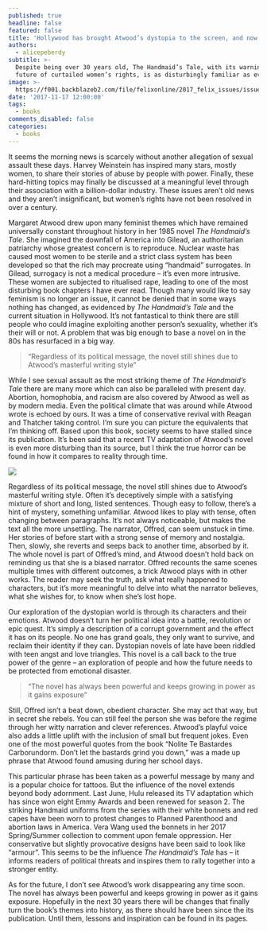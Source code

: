 ```yaml
---
published: true
headline: false
featured: false
title: 'Hollywood has brought Atwood’s dystopia to the screen, and now into reality'
authors:
  - alicepeberdy
subtitle: >-
  Despite being over 30 years old, The Handmaid’s Tale, with its warning of a
  future of curtailed women’s rights, is as disturbingly familiar as ever.
image: >-
  https://f001.backblazeb2.com/file/felixonline/2017_felix_issues/issue_1676/1676_books_handmaids_tale.jpg
date: '2017-11-17 12:00:00'
tags:
  - books
comments_disabled: false
categories:
  - books
---
```

It seems the morning news is scarcely without another allegation of sexual assault these days. Harvey Weinstein has inspired many stars, mostly women, to share their stories of abuse by people with power. Finally, these hard-hitting topics may finally be discussed at a meaningful level through their association with a billion-dollar industry. These issues aren’t old news and they aren’t insignificant, but women’s rights have not been resolved in over a century.

Margaret Atwood drew upon many feminist themes which have remained universally constant throughout history in her 1985 novel _The Handmaid’s Tale_. She imagined the downfall of America into Gilead, an authoritarian patriarchy whose greatest concern is to reproduce. Nuclear waste has caused most women to be sterile and a strict class system has been developed so that the rich may procreate using “handmaid” surrogates. In Gilead, surrogacy is not a medical procedure – it’s even more intrusive. These women are subjected to ritualised rape, leading to one of the most disturbing book chapters I have ever read.
Though many would like to say feminism is no longer an issue, it cannot be denied that in some ways nothing has changed, as evidenced by _The Handmaid’s Tale_ and the current situation in Hollywood. It’s not fantastical to think there are still people who could imagine exploiting another person’s sexuality, whether it’s their will or not. A problem that was big enough to base a novel on in the 80s has resurfaced in a big way.

> “Regardless of its political message, the novel still shines due to Atwood’s masterful writing style”

While I see sexual assault as the most striking theme of _The Handmaid’s Tale_ there are many more which can also be paralleled with present day. Abortion, homophobia, and racism are also covered by Atwood as well as by modern media. Even the political climate that was around while Atwood wrote is echoed by ours. It was a time of conservative revival with Reagan and Thatcher taking control. I’m sure you can picture the equivalents that I’m thinking off. Based upon this book, society seems to have stalled since its publication. It’s been said that a recent TV adaptation of Atwood’s novel is even more disturbing than its source, but I think the true horror can be found in how it compares to reality through time.

![]({{site.baseurl}}/https://f001.backblazeb2.com/file/felixonline/2017_felix_issues/issue_1676/1676_books_atwood.jpg)

Regardless of its political message, the novel still shines due to Atwood’s masterful writing style. Often it’s deceptively simple with a satisfying mixture of short and long, listed sentences. Though easy to follow, there’s a hint of mystery, something unfamiliar. Atwood likes to play with tense, often changing between paragraphs. It’s not always noticeable, but makes the text all the more unsettling. The narrator, Offred, can seem unstuck in time. Her stories of before start with a strong sense of memory and nostalgia. Then, slowly, she reverts and seeps back to another time, absorbed by it. The whole novel is part of Offred’s mind, and Atwood doesn’t hold back on reminding us that she is a biased narrator. Offred recounts the same scenes multiple times with different outcomes, a trick Atwood plays with in other works. The reader may seek the truth, ask what really happened to characters, but it’s more meaningful to delve into what the narrator believes, what she wishes for, to know when she’s lost hope.

Our exploration of the dystopian world is through its characters and their emotions. Atwood doesn’t turn her political idea into a battle, revolution or epic quest. It’s simply a description of a corrupt government and the effect it has on its people. No one has grand goals, they only want to survive, and reclaim their identity if they can. Dystopian novels of late have been riddled with teen angst and love triangles. This novel is a call back to the true power of the genre – an exploration of people and how the future needs to be protected from emotional disaster.

> “The novel has always been powerful and keeps growing in power as it gains exposure”

Still, Offred isn’t a beat down, obedient character. She may act that way, but in secret she rebels. You can still feel the person she was before the regime through her witty narration and clever references. Atwood’s playful voice also adds a little uplift with the inclusion of small but frequent jokes. Even one of the most powerful quotes from the book “Nolite Te Bastardes Carborundorm. Don’t let the bastards grind you down,” was a made up phrase that Atwood found amusing during her school days.

This particular phrase has been taken as a powerful message by many and is a popular choice for tattoos. But the influence of the novel extends beyond body adornment. Last June, Hulu released its TV adaptation which has since won eight Emmy Awards and been renewed for season 2. The striking Handmaid uniforms from the series with their white bonnets and red capes have been worn to protest changes to Planned Parenthood and abortion laws in America. Vera Wang used the bonnets in her 2017 Spring/Summer collection to comment upon female oppression. Her conservative but slightly provocative designs have been said to look like “armour”. This seems to be the influence _The Handmaid’s Tale_ has – it informs readers of political threats and inspires them to rally together into a stronger entity.

As for the future, I don’t see Atwood’s work disappearing any time soon. The novel has always been powerful and keeps growing in power as it gains exposure. Hopefully in the next 30 years there will be changes that finally turn the book’s themes into history, as there should have been since the its publication. Until them, lessons and inspiration can be found in its pages.
